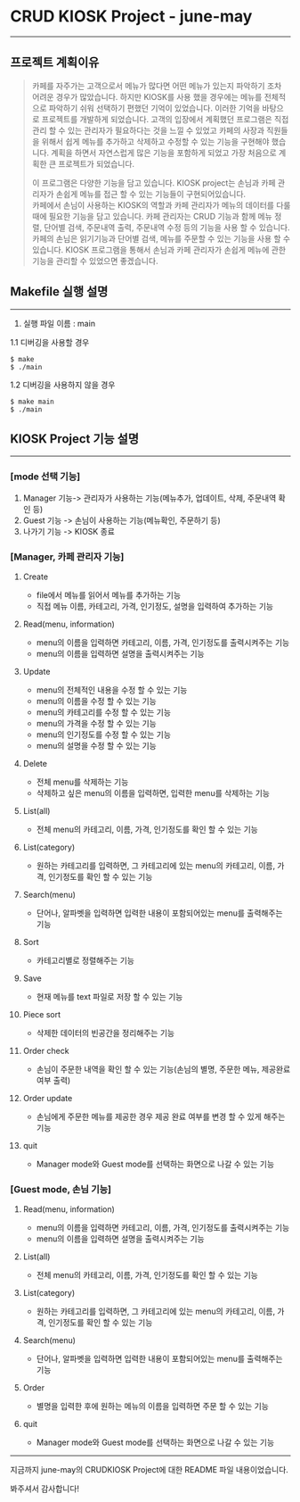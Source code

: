 # CRUD KIOSK Project - june-may
-------------

## 프로젝트 계획이유
> 카페를 자주가는 고객으로서 메뉴가 많다면 어떤 메뉴가 있는지 파악하기 조차 어려운 경우가 많았습니다. 하지만 KIOSK를 사용 했을 경우에는 메뉴를 전체적으로 파악하기 쉬워 선택하기 편했던 기억이 있었습니다. 
> 이러한 기억을 바탕으로 프로젝트를 개발하게 되었습니다.
> 고객의 입장에서 계획했던 프로그램은 직접 관리 할 수 있는 관리자가 필요하다는 것을 느낄 수 있었고 카페의 사장과 직원들을 위해서 쉽게 메뉴를 추가하고 삭제하고 수정할 수 있는 기능을 구현해야 했습니다. 계획을 하면서  자연스럽게 많은 기능을 포함하게 되었고 가장 처음으로 계획한 큰 프로젝트가 되었습니다.
> 
> 이 프로그램은 다양한 기능을 담고 있습니다.
> KIOSK project는 손님과 카페 관리자가 손쉽게 메뉴를 접근 할 수 있는 기능들이 구현되어있습니다.  
> 카페에서 손님이  사용하는 KIOSK의 역할과 카페 관리자가 메뉴의 데이터를 다룰 때에 필요한 기능을 담고 있습니다.
> 카페 관리자는 CRUD 기능과 함께 메뉴 정렬, 단어별 검색, 주문내역 출력, 주문내역 수정 등의 기능을 사용 할 수 있습니다. 
> 카페의 손님은 읽기기능과 단어별 검색, 메뉴를 주문할 수 있는 기능을 사용 할 수 있습니다. 
> KIOSK 프로그램을 통해서 손님과 카페 관리자가 손쉽게 메뉴에 관한 기능을 관리할 수 있었으면 좋겠습니다. 



## Makefile 실행 설명
------------

1. 실행 파일 이름 : main

1.1 디버깅을 사용할 경우 
	
	$ make 
	$ ./main

1.2 디버깅을 사용하지 않을 경우 

	$ make main
	$ ./main



## KIOSK Project 기능 설명
------------


### [mode 선택 기능]
	
1. Manager 기능-> 관리자가 사용하는 기능(메뉴추가, 업데이트, 삭제, 주문내역 확인 등)
2. Guest 기능 -> 손님이 사용하는 기능(메뉴확인, 주문하기 등)
3. 나가기 기능 -> KIOSK 종료


### [Manager, 카페 관리자  기능]


1. Create
	+ file에서 메뉴를 읽어서 메뉴를 추가하는 기능 
	+ 직접 메뉴 이름, 카테고리, 가격, 인기정도, 설명을 입력하여 추가하는 기능
	
2. Read(menu, information)
	+ menu의 이름을 입력하면 카테고리, 이름, 가격, 인기정도를 출력시켜주는 기능
	+ menu의 이름을 입력하면 설명을 출력시켜주는 기능
	
3. Update
	+ menu의 전체적인 내용을 수정 할 수 있는 기능
	+ menu의 이름을 수정 할 수 있는 기능
	+ menu의 카테고리를 수정 할 수 있는 기능
	+ menu의 가격을 수정 할 수 있는 기능
	+ menu의 인기정도를 수정 할 수 있는 기능
	+ menu의 설명을 수정 할 수 있는 기능

4. Delete
	+ 전체 menu를 삭제하는 기능
	+ 삭제하고 싶은 menu의 이름을 입력하면, 입력한 menu를 삭제하는 기능

5. List(all)
	+ 전체 menu의 카테고리, 이름, 가격, 인기정도를 확인 할 수 있는 기능


6. List(category)
	+ 원하는 카테고리를 입력하면, 그 카테고리에 있는 menu의 카테고리, 이름, 가격, 인기정도를 확인 할 수 있는 기능

7. Search(menu)
	+ 단어나, 알파벳을 입력하면 입력한 내용이 포함되어있는 menu를 출력해주는 기능

8. Sort
	+ 카테고리별로 정렬해주는 기능

9. Save
	+ 현재 메뉴를 text 파일로 저장 할 수 있는 기능

10. Piece sort
	+ 삭제한 데이터의 빈공간을 정리해주는 기능

11. Order check
	+ 손님이 주문한 내역을 확인 할 수 있는 기능(손님의 별명, 주문한 메뉴, 제공완료 여부 출력)

12. Order update
	+ 손님에게 주문한 메뉴를 제공한 경우 제공 완료 여부를 변경 할 수 있게 해주는 기능

0. quit
	+ Manager mode와 Guest mode를 선택하는 화면으로  나갈 수 있는 기능 

### [Guest mode, 손님  기능]

1. Read(menu, information)
	+ menu의 이름을 입력하면 카테고리, 이름, 가격, 인기정도를 출력시켜주는 기능
	+ menu의 이름을 입력하면 설명을 출력시켜주는 기능

2. List(all)
	+ 전체 menu의 카테고리, 이름, 가격, 인기정도를 확인 할 수 있는 기능

3. List(category)
	+ 원하는 카테고리를 입력하면, 그 카테고리에 있는 menu의 카테고리, 이름, 가격, 인기정도를 확인 할 수 있는 기능

4. Search(menu)
	+ 단어나, 알파벳을 입력하면 입력한 내용이 포함되어있는 menu를 출력해주는 기능

5. Order
	+ 별명을 입력한 후에 원하는 메뉴의 이름을 입력하면 주문 할 수 있는 기능

0. quit
	+ Manager mode와 Guest mode를 선택하는 화면으로 나갈 수 있는 기능 



------------------------------------------	
지금까지 june-may의 CRUDKIOSK Project에 대한 README 파일 내용이었습니다.

봐주셔서 감사합니다!


